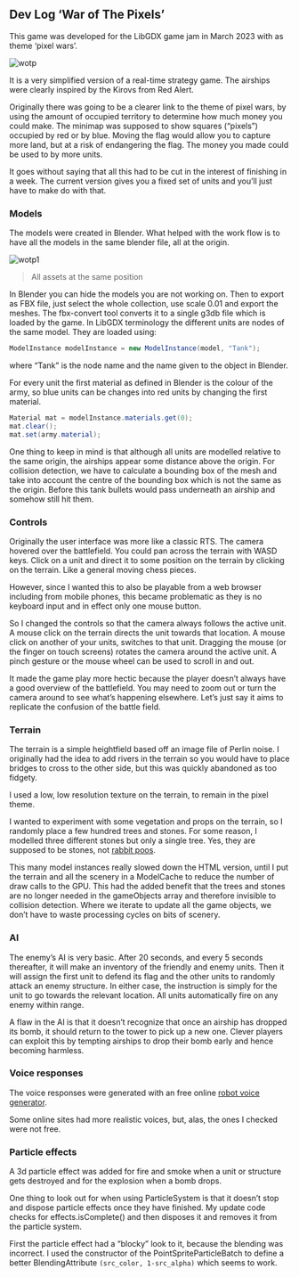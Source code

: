 ## Dev Log ‘War of The Pixels’

This game was developed for the LibGDX game jam in March 2023 with as theme ‘pixel wars’.

![wotp](https://user-images.githubusercontent.com/49096535/230102813-61f142fe-dfa5-41d9-9565-cb0f7453378a.png)



It is a very simplified version of a real-time strategy game. The airships were clearly inspired by the Kirovs from Red Alert.

Originally there was going to be a clearer link to the theme of pixel wars, by using the amount of occupied territory to determine how much money you could make.  The minimap was supposed to show squares (“pixels”) occupied by red or by blue.  Moving the flag would allow you to capture more land, but at a risk of endangering the flag.  The money you made could be used to by more units.

It goes without saying that all this had to be cut in the interest of finishing in a week.  The current version gives you a fixed set of units and you’ll just have to make do with that.

### Models

The models were created in Blender. What helped with the work flow is to have all the models in the same blender file, all at the origin. 


![wotp1](https://user-images.githubusercontent.com/49096535/230103288-60aff8b8-4017-42af-9854-7e819f1140e6.png)

> All assets at the same position


In Blender you can hide the models you are not working on.  Then to export as FBX file, just select the whole collection, use scale 0.01 and export the meshes.  The fbx-convert tool converts it to a single g3db file which is loaded by the game.   In LibGDX terminology the different units are nodes of the same model. They are loaded using:

```java 
ModelInstance modelInstance = new ModelInstance(model, "Tank");
```

where “Tank” is the node name and the name given to the object in Blender.

For every unit the first material as defined in Blender is the colour of the army, so blue units can be changes into red units by changing the first material.

```java 
Material mat = modelInstance.materials.get(0);
mat.clear();
mat.set(army.material);
```
 
One thing to keep in mind is that although all units are modelled relative to the same origin, the airships appear some distance above the origin.  For collision detection, we have to calculate a bounding box of the mesh and take into account the centre of the bounding box which is not the same as the origin.  Before this tank bullets would pass underneath an airship and somehow still hit them.

### Controls

Originally the user interface was more like a classic RTS.  The camera hovered over the battlefield.  You could pan across the terrain with WASD keys. Click on a unit and direct it to some position on the terrain by clicking on the terrain. Like a general moving chess pieces.

However, since I wanted this to also be playable from a web browser including from mobile phones, this became problematic as they is no keyboard input and in effect only one mouse button.

So I changed the controls so that the camera always follows the active unit. A mouse click on the terrain directs the unit towards that location. A mouse click on another of your units, switches to that unit. Dragging the mouse (or the finger on touch screens) rotates the camera around the active unit. A pinch gesture or the mouse wheel can be used to scroll in and out.  

It made the game play more hectic because the player doesn’t always have a good overview of the battlefield.  You may need to zoom out or turn the camera around to see what’s happening elsewhere.  Let’s just say it aims to replicate the confusion of the battle field.

### Terrain

The terrain is a simple heightfield based off an image file of Perlin noise.  I originally had the idea to add rivers in the terrain so you would have to place bridges to cross to the other side, but this was quickly abandoned as too fidgety.

I used a low, low resolution texture on the terrain, to remain in the pixel theme. 

I wanted to experiment with some vegetation and props on the terrain, so I randomly place a few hundred trees and stones. For some reason, I modelled three different stones but only a single tree. Yes, they are supposed to be stones, not [rabbit poos][1].

This many model instances really slowed down the HTML version, until I put the terrain and all the scenery in a ModelCache to reduce the number of draw calls to the GPU.  This had the added benefit that the trees and stones are no longer needed in the gameObjects array and therefore invisible to collision detection.  Where we iterate to update all the game objects, we don’t have to waste processing cycles on bits of scenery.

### AI

The enemy’s AI is very basic. After 20 seconds, and every 5 seconds thereafter, it will make an inventory of the friendly and enemy units.  Then it will assign the first unit to defend its flag and the other units to randomly attack an enemy structure.  In either case, the instruction is simply for the unit to go towards the relevant location. All units automatically fire on any enemy within range.

A flaw in the AI is that it doesn’t recognize that once an airship has dropped its bomb, it should return to the tower to pick up a new one. Clever players can exploit this by tempting airships to drop their bomb early and hence becoming harmless.


### Voice responses

The voice responses were generated with an free online [robot voice generator][2].

> 

Some online sites had more realistic voices, but, alas, the ones I checked were not free.



### Particle effects

A 3d particle effect was added for fire and smoke when a unit or structure gets destroyed and for the explosion when a bomb drops.

One thing to look out for when using ParticleSystem is that it doesn’t stop and dispose particle effects once they have finished.  My update code checks for effects.isComplete() and then disposes it and removes it from the particle system. 

First the particle effect had a “blocky” look to it, because the blending was incorrect.  I used the constructor of the PointSpriteParticleBatch to define a better BlendingAttribute `(src_color, 1-src_alpha)` which seems to work.





[1]: https://www.youtube.com/watch?v=em0cy5iPmpg&t=5548s&ab_channel=Raeleus "libGDX Jam March 2023 Review"
[2]: https://lingojam.com/RobotVoiceGenerator "online robot voice generator"
